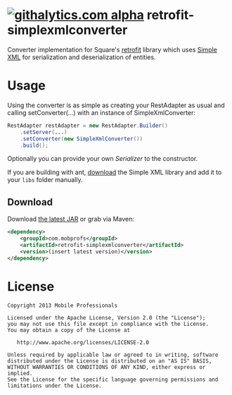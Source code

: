[![githalytics.com alpha](https://cruel-carlota.pagodabox.com/ccc52c0234f155e4c3e851ece680b4aa "githalytics.com")](http://githalytics.com/mobile-professionals/retrofit-simplexmlconverter)
retrofit-simplexmlconverter
===========================

Converter implementation for Square's [retrofit][1] library which uses [Simple XML][2]
for serialization and deserialization of entities.


Usage
=======

Using the converter is as simple as creating your RestAdapter as usual and calling setConverter(...) with an instance of SimpleXmlConverter:

```java
RestAdapter restAdapter = new RestAdapter.Builder()
    .setServer(...)
    .setConverter(new SimpleXmlConverter())
    .build();
```

Optionally you can provide your own *Serializer* to the constructor.


If you are building with ant, [download][3] the Simple XML library and add it to your <code>libs</code> folder manually.



Download
--------

Download [the latest JAR][4] or grab via Maven:

```xml
<dependency>
    <groupId>com.mobprofs</groupId>
    <artifactId>retrofit-simplexmlconverter</artifactId>
    <version>(insert latest version)</version>
</dependency>
```




License
=======

    Copyright 2013 Mobile Professionals

    Licensed under the Apache License, Version 2.0 (the "License");
    you may not use this file except in compliance with the License.
    You may obtain a copy of the License at

       http://www.apache.org/licenses/LICENSE-2.0

    Unless required by applicable law or agreed to in writing, software
    distributed under the License is distributed on an "AS IS" BASIS,
    WITHOUT WARRANTIES OR CONDITIONS OF ANY KIND, either express or implied.
    See the License for the specific language governing permissions and
    limitations under the License.


 [1]: http://square.github.io/retrofit/
 [2]: http://simple.sourceforge.net/
 [3]: http://simple.sourceforge.net/download.php
 [4]: http://repository.sonatype.org/service/local/artifact/maven/redirect?r=central-proxy&g=com.mobprofs&a=retrofit-simplexmlconverter&v=LATEST